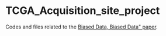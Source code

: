 # TCGA_Acquisition_site_project

Codes and files related to the [Biased Data, Biased Data" paper](https://www.researchsquare.com/article/rs-943804/v1).
